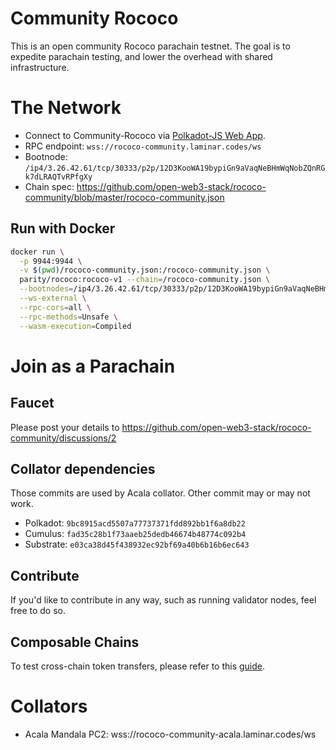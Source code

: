 # Community Rococo

This is an open community Rococo parachain testnet. The goal is to expedite parachain testing, and lower the overhead with shared infrastructure. 

# The Network
- Connect to Community-Rococo via [Polkadot-JS Web App](https://polkadot.js.org/apps/?rpc=wss%3A%2F%2Frococo-community.laminar.codes#/explorer).
- RPC endpoint: `wss://rococo-community.laminar.codes/ws`
- Bootnode: `/ip4/3.26.42.61/tcp/30333/p2p/12D3KooWA19bypiGn9aVaqNeBHmWqNobZQnRGk7dLRAQTvRPfgXy`
- Chain spec: https://github.com/open-web3-stack/rococo-community/blob/master/rococo-community.json

## Run with Docker

```bash
docker run \
  -p 9944:9944 \
  -v $(pwd)/rococo-community.json:/rococo-community.json \
  parity/rococo:rococo-v1 --chain=/rococo-community.json \
  --bootnodes=/ip4/3.26.42.61/tcp/30333/p2p/12D3KooWA19bypiGn9aVaqNeBHmWqNobZQnRGk7dLRAQTvRPfgXy \
  --ws-external \
  --rpc-cors=all \
  --rpc-methods=Unsafe \
  --wasm-execution=Compiled
```

# Join as a Parachain
## Faucet

Please post your details to https://github.com/open-web3-stack/rococo-community/discussions/2

## Collator dependencies

Those commits are used by Acala collator. Other commit may or may not work.

- Polkadot: `9bc8915acd5507a77737371fdd892bb1f6a8db22`
- Cumulus: `fad35c28b1f73aaeb25dedb46674b48774c092b4`
- Substrate: `e03ca38d45f438932ec92bf69a40b6b16b6ec643`

## Contribute
If you'd like to contribute in any way, such as running validator nodes, feel free to do so. 

## Composable Chains
To test cross-chain token transfers, please refer to this [guide](https://wiki.acala.network/build/development-guide/composable-chains).

# Collators

- Acala Mandala PC2: wss://rococo-community-acala.laminar.codes/ws
